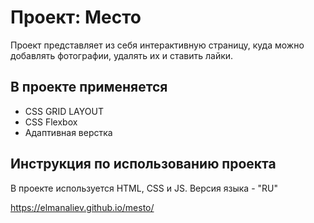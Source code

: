 # Проект: Место
Проект представляет из себя интерактивную страницу, куда можно добавлять фотографии, удалять их и ставить лайки.

## В проекте применяется
* CSS GRID LAYOUT
* CSS Flexbox
* Адаптивная верстка

## Инструкция по использованию проекта
В проекте используется HTML, CSS и JS. Версия языка - "RU"


https://elmanaliev.github.io/mesto/
